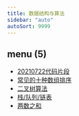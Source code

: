 ```yaml
---
title: 数据结构与算法
sidebar: "auto"
autoSort: 9999
---
```


<!-- dirToc -->

## menu (5)

- [20210722代码片段](./array-code.md)
- [常见的十种数组排序](./array-sort.md)
- [二叉树算法](./binaryTree.md)
- [栈/队列/链表](./stack-deque.md)
- [两数之和](./to-sum.md)

<!-- dirToc -->
